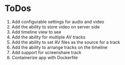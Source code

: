 # ToDos

1) Add configurable settings for audio and video
2) Add the ability to store video on server side
3) Add timeline view to see 
4) Add the ability for multiple AV tracks
5) Add the ability to set AV files as the source for a track
6) Add the ability to arrange tracks on the timeline
7) Add support for screenshare track
8) Containerize app with Dockerfile